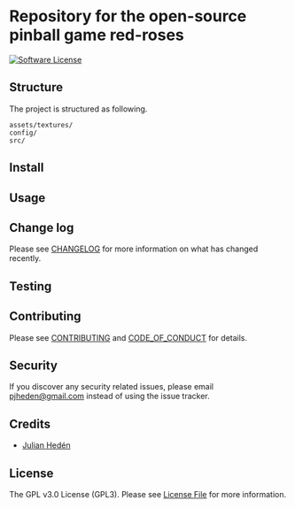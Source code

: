 # Repository for the open-source pinball game red-roses

[![Software License][ico-license]](LICENSE.md)


## Structure

The project is structured as following.

```
assets/textures/        
config/
src/
```


## Install

## Usage

## Change log

Please see [CHANGELOG](CHANGELOG.md) for more information on what has changed recently.

## Testing

## Contributing

Please see [CONTRIBUTING](CONTRIBUTING.md) and [CODE_OF_CONDUCT](CODE_OF_CONDUCT.md) for details.

## Security

If you discover any security related issues, please email pjheden@gmail.com instead of using the issue tracker.

## Credits

- [Julian Hedén](http://julianheden.se/)

## License

The GPL v3.0 License (GPL3). Please see [License File](LICENSE.md) for more information.


[ico-license]: https://img.shields.io/badge/license-MIT-brightgreen.svg?style=flat-square
